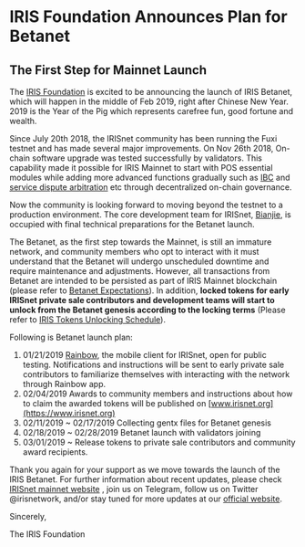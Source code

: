 # IRIS Foundation Announces Plan for Betanet 
## The First Step for Mainnet Launch
 
The [IRIS Foundation](https://www.irisnet.org) is excited to be announcing the launch of  IRIS Betanet, which will happen in the middle of Feb 2019, right after Chinese New Year. 2019 is the Year of the Pig which represents carefree fun, good fortune and wealth.

Since July 20th 2018, the IRISnet community has been running the Fuxi testnet and has made several major improvements. On Nov 26th 2018, On-chain software upgrade was tested successfully by validators. This capability made it possible for IRIS Mainnet to start with POS essential modules while adding more advanced functions gradually such as [IBC](https://github.com/cosmos/cosmos-sdk/tree/master/docs/spec/ibc) and [service dispute arbitration](https://github.com/irisnet/irisnet/blob/master/WHITEPAPER.md) etc through decentralized on-chain governance.
 
Now the community is looking forward to moving beyond the testnet to a production environment. The core development team for IRISnet, [Bianjie](https://www.bianjie.ai), is occupied with final technical preparations for the Betanet launch. 
 
The Betanet, as the first step towards the Mainnet, is still an immature network, and community members who opt to interact with it must understand that the Betanet will undergo unscheduled downtime and require maintenance and adjustments. However, all transactions from Betanet are intended to be persisted as part of IRIS Mainnet blockchain \(please refer to [Betanet Expectations](iris-betanet-expectations.md)\). In addition, **locked tokens for early IRISnet private sale contributors and development teams will start to unlock from the Betanet genesis according to the locking terms** \(Please refer to [IRIS Tokens Unlocking Schedule](iris-tokens-unlocking-schedule.md)\).

Following is Betanet launch plan:
1. 01/21/2019 [Rainbow](http://www.rainbow.one), the mobile client for IRISnet, open for public testing. Notifications and instructions will be sent to early private sale contributors to familiarize themselves with interacting with the network through Rainbow app.
2. 02/04/2019 Awards to community members and instructions about how to claim the awarded tokens will be published on [www.irisnet.org](https://www.irisnet.org)
3. 02/11/2019 ~ 02/17/2019 Collecting gentx files for Betanet genesis 
4. 02/18/2019 ~ 02/28/2019 Betanet launch with validators joining
5. 03/01/2019 ~ Release tokens to private sale contributors and community award recipients. 

Thank you again for your support as we move towards the launch of the IRIS Betanet. For further information about recent updates, please check [IRISnet mainnet website](https://www.irisnet.org/mainnet) , join us on Telegram, follow us on Twitter @irisnetwork, and/or stay tuned for more updates at our [official website](https://www.irisnet.org).

Sincerely,

The IRIS Foundation

